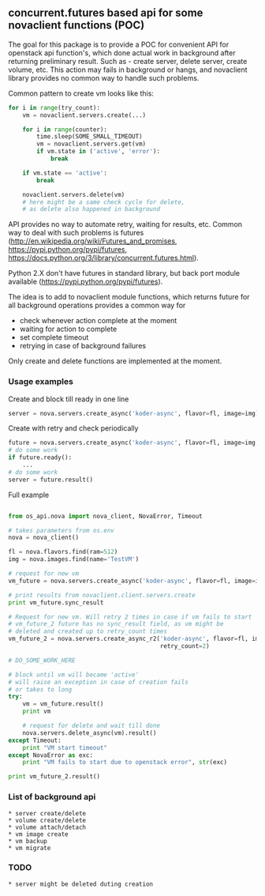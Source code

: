 ## concurrent.futures based api for some novaclient functions (POC)

The goal for this package is to provide a POC for convenient API for
openstack api function's, which done actual work in background after
returning preliminary result. Such as - create server, delete server,
create volume, etc. This action may fails in background or hangs, 
and novaclient library provides no common way to handle such problems.

Common pattern to create vm looks like this:

```python
for i in range(try_count):
    vm = novaclient.servers.create(...)

    for i in range(counter):
        time.sleep(SOME_SMALL_TIMEOUT)
        vm = novaclient.servers.get(vm)
        if vm.state in ('active', 'error'):
            break

    if vm.state == 'active':
        break

    novaclient.servers.delete(vm)
    # here might be a same check cycle for delete,
    # as delete also happened in background
```

API provides no way to automate retry, waiting for results, etc.
Common way to deal with such problems is futures
(http://en.wikipedia.org/wiki/Futures_and_promises, 
https://pypi.python.org/pypi/futures, 
https://docs.python.org/3/library/concurrent.futures.html).

Python 2.X don't have futures in standard library, but back port module
available (https://pypi.python.org/pypi/futures).

The idea is to add to novaclient module functions, which returns future
for all background operations provides a common way for

 * check whenever action complete at the moment
 * waiting for action to complete
 * set complete timeout
 * retrying in case of background failures

Only create and delete functions are implemented at the moment.

### Usage examples

Create and block till ready in one line

```python
server = nova.servers.create_async('koder-async', flavor=fl, image=img).result()
```

Create with retry and check periodically
```python
future = nova.servers.create_async('koder-async', flavor=fl, image=img, retry_count=3)
# do some work
if future.ready():
    ...
# do some work
server = future.result()
```


Full example
```python

from os_api.nova import nova_client, NovaError, Timeout

# takes parameters from os.env
nova = nova_client()

fl = nova.flavors.find(ram=512)
img = nova.images.find(name='TestVM')

# request for new vm
vm_future = nova.servers.create_async('koder-async', flavor=fl, image=img)

# print results from novaclient.client.servers.create
print vm_future.sync_result

# Request for new vm. Will retry 2 times in case if vm fails to start
# vm_future_2 future has no sync_result field, as vm might be
# deleted and created up to retry_count times
vm_future_2 = nova.servers.create_async_r2('koder-async', flavor=fl, image=img,
                                           retry_count=2)

# DO_SOME_WORK_HERE

# block until vm will became 'active'
# will raise an exception in case of creation fails
# or takes to long
try:
    vm = vm_future.result()
    print vm

    # request for delete and wait till done
    nova.servers.delete_async(vm).result()
except Timeout:
    print "VM start timeout"
except NovaError as exc:
    print "VM fails to start due to openstack error", str(exc)

print vm_future_2.result()

```

### List of background api

	* server create/delete
	* volume create/delete
	* volume attach/detach
	* vm image create
	* vm backup
	* vm migrate

### TODO

	* server might be deleted duting creation
